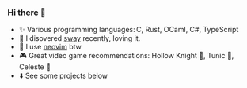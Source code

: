 ### Hi there 👋

<!--
**NeoKaios/NeoKaios** is a ✨ _special_ ✨ repository because its `README.md` (this file) appears on your GitHub profile.

Here are some ideas to get you started:
-->
- ✨ Various programming languages: C, Rust, OCaml, C#, TypeScript
- 🌱 I disovered [sway](https://swaywm.org/) recently, loving it.
- 🚀 I use [neovim](https://github.com/neovim/neovim) btw
- 🎮 Great video game recommendations: Hollow Knight 👻, Tunic 🦊, Celeste 💙
- ⬇️ See some projects below
<!--
- 👯 I’m looking to collaborate on ...
- 🤔 I’m looking for help with ...
- 💬 Ask me about ...
-->
